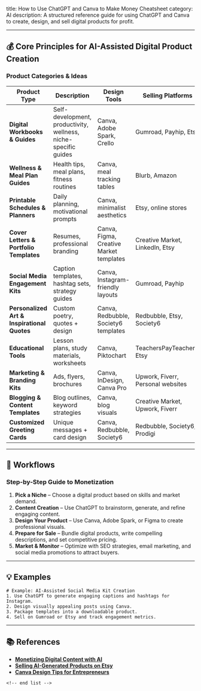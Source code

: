 title: How to Use ChatGPT and Canva to Make Money Cheatsheet
category: AI
description: A structured reference guide for using ChatGPT and Canva to create, design, and sell digital products for profit.

---

## 💰 **Core Principles for AI-Assisted Digital Product Creation**

### **Product Categories & Ideas**

| Product Type                                      | Description                                                     | Design Tools                            | Selling Platforms                 |
| ------------------------------------------------- | --------------------------------------------------------------- | --------------------------------------- | --------------------------------- |
| **Digital Workbooks & Guides**              | Self-development, productivity, wellness, niche-specific guides | Canva, Adobe Spark, Crello              | Gumroad, Payhip, Etsy             |
| **Wellness & Meal Plan Guides**             | Health tips, meal plans, fitness routines                       | Canva, meal tracking tables             | Blurb, Amazon                     |
| **Printable Schedules & Planners**          | Daily planning, motivational prompts                            | Canva, minimalist aesthetics            | Etsy, online stores               |
| **Cover Letters & Portfolio Templates**     | Resumes, professional branding                                  | Canva, Figma, Creative Market templates | Creative Market, LinkedIn, Etsy   |
| **Social Media Engagement Kits**            | Caption templates, hashtag sets, strategy guides                | Canva, Instagram-friendly layouts       | Gumroad, Payhip                   |
| **Personalized Art & Inspirational Quotes** | Custom poetry, quotes + design                                  | Canva, Redbubble, Society6 templates    | Redbubble, Etsy, Society6         |
| **Educational Tools**                       | Lesson plans, study materials, worksheets                       | Canva, Piktochart                       | TeachersPayTeachers, Etsy         |
| **Marketing & Branding Kits**               | Ads, flyers, brochures                                          | Canva, InDesign, Canva Pro              | Upwork, Fiverr, Personal websites |
| **Blogging & Content Templates**            | Blog outlines, keyword strategies                               | Canva, blog visuals                     | Creative Market, Upwork, Fiverr   |
| **Customized Greeting Cards**               | Unique messages + card design                                   | Canva, Redbubble, Society6              | Redbubble, Society6, Prodigi      |

---

## 🔄 **Workflows**

### **Step-by-Step Guide to Monetization**

1. **Pick a Niche** – Choose a digital product based on skills and market demand.
2. **Content Creation** – Use ChatGPT to brainstorm, generate, and refine engaging content.
3. **Design Your Product** – Use Canva, Adobe Spark, or Figma to create professional visuals.
4. **Prepare for Sale** – Bundle digital products, write compelling descriptions, and set competitive pricing.
5. **Market & Monitor** – Optimize with SEO strategies, email marketing, and social media promotions to attract buyers.

---

## 💡 **Examples**

```plaintext
# Example: AI-Assisted Social Media Kit Creation
1. Use ChatGPT to generate engaging captions and hashtags for Instagram.  
2. Design visually appealing posts using Canva.  
3. Package templates into a downloadable product.  
4. Sell on Gumroad or Etsy and track engagement metrics.  
```

---

## 📚 **References**

- **[Monetizing Digital Content with AI](https://www.hubspot.com/marketing/ai-content-monetization)**
- **[Selling AI-Generated Products on Etsy](https://www.etsy.com/seller-handbook/using-ai-to-create-products)**
- **[Canva Design Tips for Entrepreneurs](https://www.canva.com/design-academy/entrepreneurship)**

```
<!-- end list -->
```
